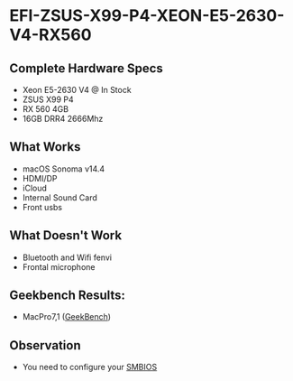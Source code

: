 # EFI-ZSUS-X99-P4-XEON-E5-2630-V4-RX560

## Complete Hardware Specs
- Xeon E5-2630 V4 @ In Stock
- ZSUS X99 P4
- RX 560 4GB 
- 16GB DRR4 2666Mhz

## What Works
- macOS Sonoma v14.4
- HDMI/DP
- iCloud
- Internal Sound Card
- Front usbs

## What Doesn't Work
- Bluetooth and Wifi fenvi
- Frontal microphone

## Geekbench Results:
- MacPro7,1 ([GeekBench](https://browser.geekbench.com/v6/cpu/5113815))

## Observation
- You need to configure your <a href="https://github.com/corpnewt/GenSMBIOS">SMBIOS</a>
